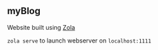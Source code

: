## myBlog

Website built using [Zola](https://www.getzola.org/)

`zola serve` to launch webserver on `localhost:1111`